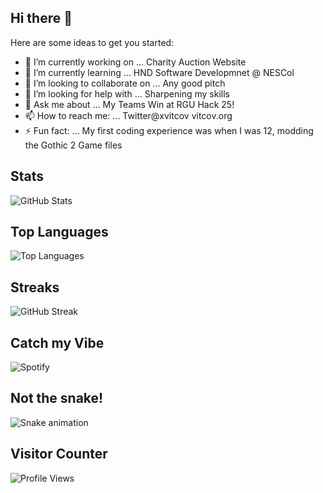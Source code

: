 ## Hi there 👋


Here are some ideas to get you started:

- 🔭 I’m currently working on ... Charity Auction Website 
- 🌱 I’m currently learning ... HND Software Developmnet @ NESCol
- 👯 I’m looking to collaborate on ... Any good pitch
- 🤔 I’m looking for help with ... Sharpening my skills
- 💬 Ask me about ... My Teams Win at RGU Hack 25!
- 📫 How to reach me: ... Twitter@xvitcov vitcov.org 
- ⚡ Fun fact: ... My first coding experience was when I was 12, modding the Gothic 2 Game files

## Stats
![GitHub Stats](https://github-readme-stats.vercel.app/api?username=itspoppadom&show_icons=true&theme=radical)

## Top Languages
![Top Languages](https://github-readme-stats.vercel.app/api/top-langs/?username=itspoppadom&layout=compact&theme=radical)

## Streaks
![GitHub Streak](https://streak-stats.demolab.com/?user=itspopppadom&theme=radical)

## Catch my Vibe
![Spotify](https://novatorem-21qlb572powpphu2e4uawex4y.vercel.app/api/spotify)

## Not the snake!
![Snake animation](https://github.com/itspoppadom/itspoppadom/blob/output/github-contribution-grid-snake.svg)

## Visitor Counter 
![Profile Views](https://komarev.com/ghpvc/?username=itspoppadom&color=blue)

